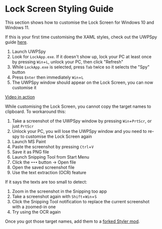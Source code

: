 # Lock Screen Styling Guide
This section shows how to customise the Lock Screen for Windows 10 and Windows 11.

If this is your first time customising the XAML styles, check out the UWPSpy guide [here](https://github.com/bbmaster123/FWFU/blob/main/uwpspy.md).

1. Launch UWPSpy
2. Look for `LockApp.exe`. If it doesn't show up, lock your PC at least once by pressing `Win`+`L`, unlock your PC, then click "Refresh"
3. While `LockApp.exe` is selected, press `Tab` twice so it selects the "Spy" button
4. Press `Enter` then immediately `Win`+`L`
5. The UWPSpy window should appear on the Lock Screen, you can now customise it

[Video in action](https://drive.google.com/file/d/196NVuEpOtcZAGzzDaRucDCyfrcdYlghp/view?usp=sharing)

While customising the Lock Screen, you cannot copy the target names to clipboard. To workaround this:
1. Take a screenshot of the UWPSpy window by pressing `Win`+`PrtScr`, or just `PrtScr`
2. Unlock your PC, you will lose the UWPSpy window and you need to re-spy to customise the Lock Screen again
3. Launch MS Paint
4. Paste the screenshot by pressing `Ctrl`+`V`
5. Save it as PNG file
6. Launch Snipping Tool from Start Menu
7. Click the `•••` button → Open file
8. Open the saved screenshot file
9. Use the text extraction (OCR) feature

If it says the texts are too small to detect:
1. Zoom in the screenshot in the Snipping too app
2. Take a screenshot again with `Shift`+`Win`+`S`
3. Click the Snipping Tool notification to replace the current screenshot with a zoomed-in one
4. Try using the OCR again

Once you got those target names, add them to a [forked Styler mod](https://github.com/AromaKitsune/Windows-XAML-Styles/blob/main/guides/Forking-Styler-Mods-for-Other-UWP-Apps.md).
